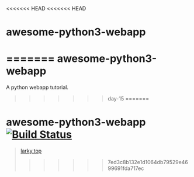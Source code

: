 <<<<<<< HEAD
<<<<<<< HEAD
# awesome-python3-webapp
=======
awesome-python3-webapp
======================

A python webapp tutorial.
>>>>>>> day-15
=======
# awesome-python3-webapp [![Build Status](https://travis-ci.com/cqa34688/awesome-python3-webapp.svg?branch=master)](https://travis-ci.com/cqa34688/awesome-python3-webapp)
>[larky.top](https://larky.top/)
>>>>>>> 7ed3c8b132e1d1064db79529e4699691fda717ec
